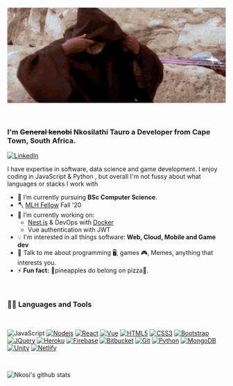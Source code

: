 <p align="center">
<img  alt="GIF" src="Assets/kenobi.gif"  width="607" height="220"/>
</p>

<br/>

### I'm ~~General kenobi~~ Nkosilathi Tauro a Developer from Cape Town, South Africa.
[![LinkedIn](https://img.shields.io/badge/linkedin-%230077B5.svg?&style=for-the-badge&logo=linkedin&logoColor=white)](https://www.linkedin.com/in/nkosi-tauro/)
<p>I have expertise in software, data science and game development. I enjoy coding in JavaScript & Python , but overall I'm not fussy about what languages or stacks I work with</p>

- 🌱 I’m currently pursuing **BSc Computer Science**.
- 🪓 [MLH Fellow](https://nkosi-tauro.github.io/mlh-portfolio/) Fall '20 
- 🔭 I’m currently working on:
  - [Nest.js](https://nestjs.com/) & DevOps with [Docker](https://devopswithdocker.com/)
  - Vue authentication with JWT
- 💡 I'm interested in all things software: **Web, Cloud, Mobile and Game dev**
- 💬 Talk to me about programming 🖥, games 🎮, Memes, anything that interests you.
- ⚡ **Fun fact:** 🍍pineapples do belong on pizza🍕.

<br>

 
### 👨‍💻 Languages and Tools
<br>

<p align="center>

[![JavaScript](https://img.shields.io/badge/javascript%20-%23323330.svg?&style=for-the-badge&logo=javascript&logoColor=%23F7DF1E)](https://github.com/nkosi-tauro)
[![Nodejs](https://img.shields.io/badge/node.js%20-%2343853D.svg?&style=for-the-badge&logo=node.js&logoColor=white)](https://github.com/nkosi-tauro) 
[![React](https://img.shields.io/badge/react%20-%2320232a.svg?&style=for-the-badge&logo=react&logoColor=%2361DAFB)](https://github.com/nkosi-tauro)
[![Vue](https://img.shields.io/badge/Vue.js-35495E?style=for-the-badge&logo=vue.js&logoColor=4FC08D)](https://github.com/nkosi-tauro)
[![HTML5](https://img.shields.io/badge/html5%20-%23E34F26.svg?&style=for-the-badge&logo=html5&logoColor=white)](https://github.com/nkosi-tauro) 
[![CSS3](https://img.shields.io/badge/css3%20-%231572B6.svg?&style=for-the-badge&logo=css3&logoColor=white)](https://github.com/nkosi-tauro)
[![Bootstrap](https://img.shields.io/badge/bootstrap%20-%23563D7C.svg?&style=for-the-badge&logo=bootstrap&logoColor=white)](https://github.com/nkosi-tauro)
[![JQuery](https://img.shields.io/badge/jquery%20-%230769AD.svg?&style=for-the-badge&logo=jquery&logoColor=white)](https://github.com/nkosi-tauro)
[![Heroku](https://img.shields.io/badge/-Heroku%20-%2320232a.svg?&style=for-the-badge&logo=heroku&link=https://github.com/nkosi-tauro)](https://github.com/nkosi-tauro) 
[![Firebase](https://img.shields.io/badge/firebase-ffca28?style=for-the-badge&logo=firebase&logoColor=white)](https://github.com/nkosi-tauro)
[![Bitbucket](https://img.shields.io/badge/-Bitbucket%20-%230769AD.svg?&style=for-the-badge&logo=bitbucket&link=https://github.com/nkosi-tauro)](https://github.com/nkosi-tauro)
[![Git](https://img.shields.io/badge/-Git%20-%23100000.svg?&style=for-the-badge&logo=git&link=https://github.com/nkosi-tauro)](https://github.com/nkosi-tauro) 
[![Python](https://img.shields.io/badge/python%20-%2314354C.svg?&style=for-the-badge&logo=python&logoColor=white)](https://github.com/nkosi-tauro) 
[![MongoDB](https://img.shields.io/badge/MongoDB-%234ea94b.svg?&style=for-the-badge&logo=mongodb&logoColor=white)](https://github.com/nkosi-tauro) 
[![Unity](https://img.shields.io/badge/unity%20-%23100000.svg?&style=for-the-badge&logo=unity&logoColor=white)](https://github.com/nkosi-tauro) 
[![Netlify](https://img.shields.io/badge/Netlify-00C7B7?style=for-the-badge&logo=netlify&logoColor=white)](https://github.com/nkosi-tauro) 
</p>


<br />

![Nkosi's github stats](https://github-readme-stats.vercel.app/api?username=nkosi-tauro&show_icons=true&theme=midnight-purple)
